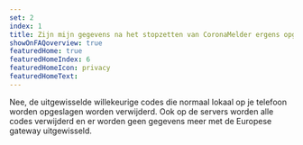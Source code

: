 ```yaml
---
set: 2
index: 1
title: Zijn mijn gegevens na het stopzetten van CoronaMelder ergens opgeslagen?	
showOnFAQoverview: true
featuredHome: true
featuredHomeIndex: 6
featuredHomeIcon: privacy
featuredHomeText: 
---
```

Nee, de uitgewisselde willekeurige codes die normaal lokaal op je telefoon worden opgeslagen worden verwijderd. Ook op de servers worden alle codes verwijderd en er worden geen gegevens meer met de Europese gateway uitgewisseld.  
